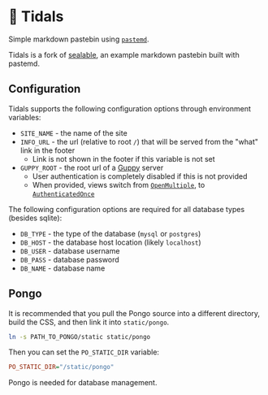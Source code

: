 # 🌊 Tidals

Simple markdown pastebin using [`pastemd`](https://github.com/hkauso/pastemd).

Tidals is a fork of [sealable](https://github.com/hkauso/sealable), an example markdown pastebin built with pastemd.

## Configuration

Tidals supports the following configuration options through environment variables:

* `SITE_NAME` - the name of the site
* `INFO_URL` - the url (relative to root `/`) that will be served from the "what" link in the footer
  * Link is not shown in the footer if this variable is not set
* `GUPPY_ROOT` - the root url of a [Guppy](https://github.com/stellularorg/guppy) server
  * User authentication is completely disabled if this is not provided
  * When provided, views switch from [`OpenMultiple`](https://docs.rs/pastemd/latest/pastemd/database/enum.ViewMode.html#variant.OpenMultiple), to [`AuthenticatedOnce`](https://docs.rs/pastemd/latest/pastemd/database/enum.ViewMode.html#variant.AuthenticatedOnce)

The following configuration options are required for all database types (besides sqlite):

* `DB_TYPE` - the type of the database (`mysql` or `postgres`)
* `DB_HOST` - the database host location (likely `localhost`)
* `DB_USER` - database username
* `DB_PASS` - database password
* `DB_NAME` - database name

## Pongo

It is recommended that you pull the Pongo source into a different directory, build the CSS, and then link it into `static/pongo`.

```bash
ln -s PATH_TO_PONGO/static static/pongo
```

Then you can set the `PO_STATIC_DIR` variable:

```ini
PO_STATIC_DIR="/static/pongo"
```

Pongo is needed for database management.
